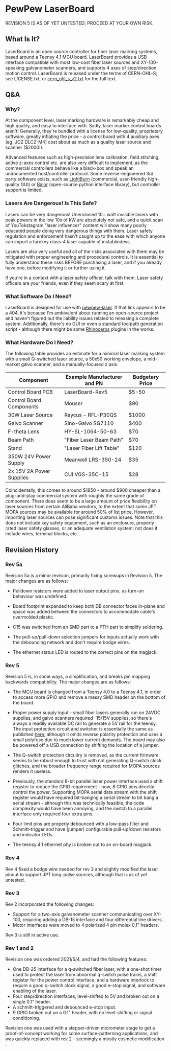 # PewPew LaserBoard

REVISION 5 IS AS OF YET UNTESTED; PROCEED AT YOUR OWN RISK.

## What Is It?

LaserBoard is an open source controller for fiber laser marking systems, based around a Teensy 4.1 MCU board. LaserBoard
provides a USB interface compatible with most low-cost fiber laser sources and XY-100-speaking galvanometer scanners, and
supports 4 axes of step/direction motion control. LaserBoard is released under the terms of CERN-OHL-S; see LICENSE.txt,
or [cern_ohl_s_v2.txt](https://ohwr.org/cern_ohl_s_v2.txt) for the full text.


## Q&A

### Why?

At the component level, laser marking hardware is remarkably cheap and high quality, and easy to interface with. Sadly, laser
marker control boards aren't! Generally, they're bundled with a license for low-quality, proprietary software,
greatly inflating the price - a control board with 4 auxiliary axes (eg. JCZ DLC2-M4) cost about as much as a quality
laser source and scanner ($2000!).

Advanced features such as high-precision lens calibration, field stitching, active z-axes control etc. are also very
difficult to implement, as the commercial controllers behave like a black-box and speak an undocumented host/controller
protocol. Some reverse-engineered 3rd party software exists, such as [LightBurn](https://lightburnsoftware.com/) (commercial,
user-friendly high-quality GUI) or [Balor](https://www.bryce.pw/engraver.html) (open-source python interface library),
but controller support is limited.

### Lasers Are Dangerous! Is This Safe?

Lasers can be very dangerous! Unenclosed 10+ watt invisible lasers with peak powers in the low 10s of kW are
absolutely not safe, and a quick scan of YouTokstagram "laser influencer" content will show many poorly educated people
doing very dangerous things with them. Laser safety regulation and enforcement hasn't caught up to the ease with
which anyone can import a turnkey class-4 laser capable of instablindess.

Lasers are also very useful and all of the risks associated with them may be mitigated with proper engineering and
procedural controls. It is essential to fully understand these risks BEFORE purchasing a laser, and if you already
have one, before modifying it or further using it.

If you're in a context with a laser safety officer, talk with them. Laser safety officers are your friends, even
if they seem scary at first.

### What Software Do I Need?

LaserBoard is designed for use with [pewpew-laser](https://github.com/matthewSorensen/pewpew-laser). If that link
appears to be a 404, it's because I'm ambivalent about running an open-source project and haven't figured out the
liability issues related to releasing a complete system. Additionally, there's no GUI or even a standard toolpath
generation script - although there might be some [Rhinoceros](https://www.rhino3d.com/) plugins in the works.

### What Hardware Do I Need?

The following table provides an estimate for a minimal laser marking system with a small Q-switched laser
source, a 50x50 working envelope, a mid-market galvo scanner, and a manually-focused z axis.


|Component         |Example Manufacturer and PN|Budgetary Price        |
|------------------|--------------------------|-----------------------|
|Control Board PCB | LaserBoard-Rev5          |$5-50                  |
|Control Board Components     | Mouser | $90 |
|30W Laser Source | Raycus - RFL-P30QS | $1000 |
|Galvo Scanner | Sino-Galvo SG7110 | $400 |
|F-theta Lens | HY-SL-1064-50-63 | $70 |
|Beam Path | "Fiber Laser Beam Path" | $70 |
|Stand | "Laser Fiber Lift Table" | $120 |
|350W 24V Power Supply | Meanwell LRS-350-24 | $35 |
|2x 15V 2A Power Supplies | CUI VGS-35C-15 | $28 |

Coincidentally, this comes to around $1850 - around $900 cheaper than a plug-and-play commercial system with
roughly the same grade of component. There does seem to be a large amount of price flexibility on laser sources
from certain AliBaba vendors, to the extent that some JPT MOPA sources may be available for around 50% of list price.
However, importing laser sources can pose significant customs issues. Note that this does not include key safety
equipment, such as an enclosure, properly rated laser safety glasses, or an adequate ventilation system; not does
it include wires, terminal blocks, etc.


## Revision History

### Rev 5a

Revision 5a is a minor revision, primarily fixing screwups in Revision 5. The major changes are as follows:

* Pulldown resistors were added to laser output pins, as turn-on behaviour was undefined.

* Board footprint expanded to keep both DB connector faces in-plane and space
was added between the connectors to accommodate cable's overmolded plastic.

* C15 was switched from an SMD part to a PTH part to simplify soldering.

* The pull-up/pull-down selection jumpers for inputs actually work with the
debouncing network and don't require bodge wires.

* The ethernet status LED is routed to the correct pins on the magjack.

### Rev 5

Revision 5 is, in some ways, a simplification, and breaks pin mapping backwards compatibility. The major
changes are as follows:

* The MCU board is changed from a Teensy 4.0 to a Teensy 4.1, in order to access more GPIO and remove a messy SMD
 header on the bottom of the board.

* Proper power supply input - small fiber lasers generally run on 24VDC supplies, and galvo scanners required -15/15V
 supplies, so there's always a readily available DC rail to generate a 5V rail for the teensy. The input protection
 circuit and switcher is essentially the same as published [here](https://blog.thea.codes/starfish-a-control-board-with-the-rp2040/),
 although it omits reverse polarity protection and uses a small polyfuse due to much lower current demands. The board
 may also be powered off a USB connection by shifting the location of a jumper.

* The Q-switch protection circuitry is removed, as the current firmware seems to be robust enough to trust with not
 generating Q-switch clock glitches, and the broader frequency range required for MOPA sources renders it useless.

* Previously, the standard 8-bit parallel laser power interface used a shift register to reduce the GPIO requirement - now,
  8 GPIO pins directly control the power. Supporting MOPA serial data stream with the shift register would have
  required bit-banging a serial stream to bit bang a serial stream - although this was technically feasible, the code
  complexity would have been annoying, and the switch to a parallel interface only required four extra pins.

* Four limit pins are properly debounced with a low-pass filter and Schmitt-trigger and have (jumper) configurable
  pull-up/down resistors and indicator LEDs.

* The teensy 4.1 ethernet phy is broken out to an on-board magjack.


### Rev 4

Rev 4 fixed a bodge wire needed for rev 3 and slightly modified the laser pinout to
support JPT long-pulse sources, although that is as of yet untested.

### Rev 3

Rev 2 incorporated the following changes:

* Support for a two-axis galvanometer scanner communicating over XY-100, requiring
  adding a DB-15 interface and four differential line drivers.
* Motor interfaces were moved to 4 polarized 4 pin molex 0,1" headers.

Rev 3 is still in active use.

### Rev 1 and 2

Revision one was ordered 2021/5/4, and had the following features:

* One DB-25 interface for a q-switched fiber laser, with a one-shot timer
  used to protect the laser from abnormal q-switch pulse trains, a shift
  register for the power control interface, and a hardware interlock to
  require a good q-switch clock signal, a good e-stop signal, and software
  enabling of the laser.
* Four step/direction interfaces, level-shifted to 5V and broken out on a
  single 0.1" header.
* A schmitt-triggered and debounced e-stop input.
* 9 GPIO broken out on a 0.1" header, with no level-shifting or signal conditioning.

Revision one was used with a stepper-driven micrometer stage to get a proof-of-concept
working for some surface-patterning applications, and was quickly replaced with rev 2 -
seemingly a mostly cosmetic modification .
